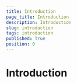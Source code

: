 ```yaml
---
title: Introduction
page_title: Introduction
description: Introduction
slug: introduction
tags: introduction
published: True
position: 0
---
```


# Introduction